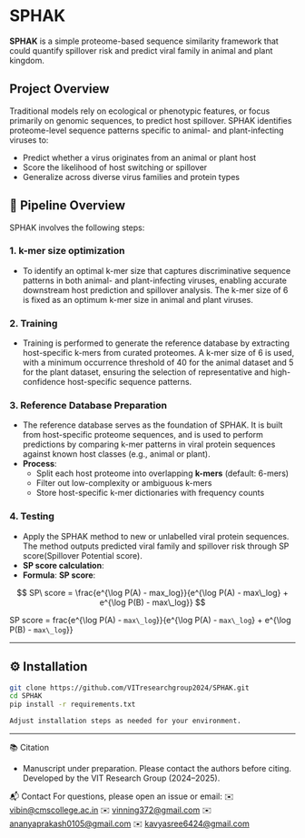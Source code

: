 # SPHAK

**SPHAK** is a simple proteome-based sequence similarity framework that could quantify spillover risk and predict viral family in animal and plant kingdom.

## Project Overview

Traditional models rely on ecological or phenotypic features, or focus primarily on genomic sequences, to predict host spillover. SPHAK identifies proteome-level sequence patterns specific to animal- and plant-infecting viruses to:

- Predict whether a virus originates from an animal or plant host
- Score the likelihood of host switching or spillover
- Generalize across diverse virus families and protein types

## 🔧 Pipeline Overview

SPHAK involves the following steps:

### 1. **k-mer size optimization**
- To identify an optimal k-mer size that captures discriminative sequence patterns in both animal- and plant-infecting viruses, enabling accurate downstream host prediction and spillover analysis. The k-mer size of 6 is fixed as an optimum k-mer size in animal and plant viruses.

### 2. **Training**
- Training is performed to generate the reference database by extracting host-specific k-mers from curated proteomes. A k-mer size of 6 is used, with a minimum occurrence threshold of 40 for the animal dataset and 5 for the plant dataset, ensuring the selection of representative and high-confidence host-specific sequence patterns.

### 3. **Reference Database Preparation**
- The reference database serves as the foundation of SPHAK. It is built from host-specific proteome sequences, and is used to perform predictions by comparing k-mer patterns in viral protein sequences against known host classes (e.g., animal or plant).
- **Process**:
  - Split each host proteome into overlapping **k-mers** (default: 6-mers)
  - Filter out low-complexity or ambiguous k-mers
  - Store host-specific k-mer dictionaries with frequency counts


### 4. **Testing**
- Apply the SPHAK method to new or unlabelled viral protein sequences.
The method outputs predicted viral family and spillover risk through SP score(Spillover Potential score).
- **SP score calculation**: 
- **Formula**:
**SP score**:

$$
SP\ score = \frac{e^{\log P(A) - max_log}}{e^{\log P(A) - max\_log} + e^{\log P(B) - max\_log}}
$$


SP score = frac{e^{\log P(A) - `max\_log`}}{e^{\log P(A) - `max\_log`} + e^{\log P(B) - `max\_log`}}

---

## ⚙️ Installation

```bash
git clone https://github.com/VITresearchgroup2024/SPHAK.git
cd SPHAK
pip install -r requirements.txt

Adjust installation steps as needed for your environment.

```
---

📚 Citation

- Manuscript under preparation. Please contact the authors before citing.
Developed by the VIT Research Group (2024–2025).

📬 Contact
For questions, please open an issue or email:
✉️ vibin@cmscollege.ac.in
✉️ vinning372@gmail.com
✉️ ananyaprakash0105@gmail.com
✉️ kavyasree6424@gmail.com

